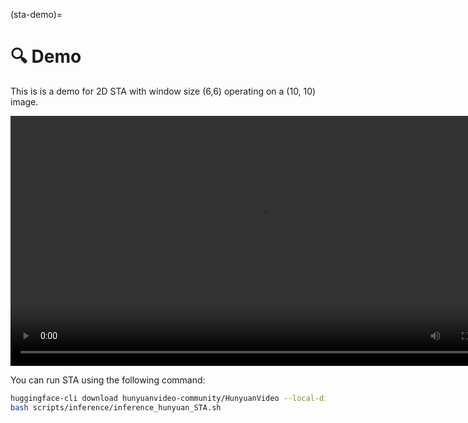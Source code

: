 (sta-demo)=

# 🔍 Demo
This is is a demo for 2D STA with window size (6,6) operating on a (10, 10) image.

<div style="text-align: center;">
  <video controls width="800">
    <source src="https://github.com/user-attachments/assets/f3b6dd79-7b43-4b60-a0fa-3d6495ec5747" type="video/mp4">
    Your browser does not support the video tag.
  </video>
</div>

You can run STA using the following command:

```bash
huggingface-cli download hunyuanvideo-community/HunyuanVideo --local-dir data/hunyuan
bash scripts/inference/inference_hunyuan_STA.sh
```
